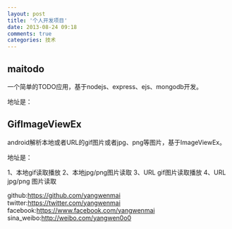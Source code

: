 ```yaml
---
layout: post
title: '个人开发项目'
date: 2013-08-24 09:18
comments: true
categories: 技术
---
```

maitodo
------
一个简单的TODO应用，基于nodejs、express、ejs、mongodb开发。

地址是：[](https://github.com/yangwenmai/maitodo.git)

GifImageViewEx
-------
android解析本地或者URL的gif图片或者jpg、png等图片，基于ImageViewEx。

地址是：[](https://github.com/yangwenmai/GifImageViewEx.git)

1、本地gif读取播放
2、本地jpg/png图片读取
3、URL gif图片读取播放
4、URL jpg/png 图片读取

github:https://github.com/yangwenmai
twitter:https://twitter.com/yangwenmai
facebook:https://www.facebook.com/yangwenmai
sina_weibo:http://weibo.com/yangwen0o0
